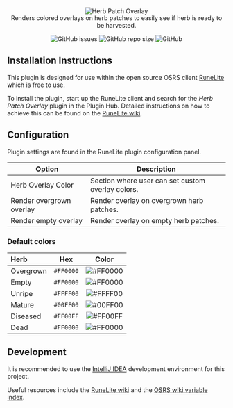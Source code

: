 <div style="text-align:center; margin-top:10px;">
  <div style="margin-bottom:-15px">    
    <img src="https://github.com/NODDZY/herbpatch-overlay/assets/40918636/5863b767-0a56-43a2-ad9d-5e04f8077947" alt="Herb Patch Overlay">
  </div>

  <p>Renders colored overlays on herb patches to easily see if herb is ready to be harvested.</p>

  <img alt="GitHub issues" src="https://img.shields.io/github/issues-raw/NODDZY/herbpatch-overlay">
  <img alt="GitHub repo size" src="https://img.shields.io/github/repo-size/NODDZY/herbpatch-overlay">
  <img alt="GitHub" src="https://img.shields.io/github/license/NODDZY/herbpatch-overlay">
</div>

## Installation Instructions

This plugin is designed for use within the open source OSRS client [RuneLite](https://runelite.net/) which is free to use.

To install the plugin, start up the RuneLite client and search for the *Herb Patch Overlay* plugin in the Plugin Hub.
Detailed instructions on how to achieve this can be found on the [RuneLite wiki](https://github.com/runelite/runelite/wiki/Information-about-the-Plugin-Hub).

## Configuration

Plugin settings are found in the RuneLite plugin configuration panel.

| Option                   | Description                                       |
|--------------------------|---------------------------------------------------|
| Herb Overlay Color       | Section where user can set custom overlay colors. |
| Render overgrown overlay | Render overlay on overgrown herb patches.         |
| Render empty overlay     | Render overlay on empty herb patches.             |

### Default colors

| Herb      |    Hex    |                        Color                         |
|:----------|:---------:|:----------------------------------------------------:|
| Overgrown | `#FF0000` | ![#FF0000](https://placehold.co/15x15/FF0000/FF0000) |
| Empty     | `#FF0000` | ![#FF0000](https://placehold.co/15x15/FF0000/FF0000) |
| Unripe    | `#FFFF00` | ![#FFFF00](https://placehold.co/15x15/FFFF00/FFFF00) |
| Mature    | `#00FF00` | ![#00FF00](https://placehold.co/15x15/00FF00/00FF00) |
| Diseased  | `#FF00FF` | ![#FF00FF](https://placehold.co/15x15/FF00FF/FF00FF) |
| Dead      | `#FF0000` | ![#FF0000](https://placehold.co/15x15/FF0000/FF0000) |

## Development

It is recommended to use the [IntelliJ IDEA](https://www.jetbrains.com/idea/) development environment for this project.

Useful resources include the [RuneLite wiki](https://github.com/runelite/runelite/wiki) and the [OSRS wiki variable index](https://oldschool.runescape.wiki/w/Property:Variable_index).
